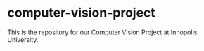 # computer-vision-project
This is the repository for our Computer Vision Project at Innopolis University.
